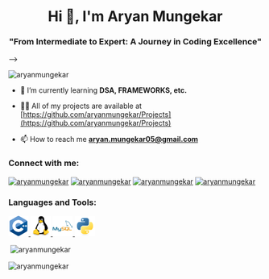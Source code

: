 <h1 align="center">Hi 👋, I'm Aryan Mungekar</h1>
<h3 align="center">"From Intermediate to Expert: A Journey in Coding Excellence"</h3>
<! --  <img align="right" alt="Coding" width="100%" src="https://blogger.googleusercontent.com/img/b/R29vZ2xl/AVvXsEjxqjwySTsE7NpuYmWwa8jG0vDaBa5lK9Vum-WbUvI4rs709r94e64OmwiVlR07c3-QdJB9y9UMa5KuctBeJF_P4S-u8GQXW4ZD_gQ7ewI7AE1w2xHihaoEd4JqleBN5n_ERrknpzwa8S2FqMFrcyfEJKuCPRs7YVDv0og5tOWVDW7b4f9jmu7pchB6Ers/s800/68747470733a2f2f63646e2e6472696262626c652e636f6d2f75736572732f3733303730332f73637265656e73686f74732f363538313234332f6176656e746f2e676966.gif"> --> 

<p align="left"> <img src="https://komarev.com/ghpvc/?username=aryanmungekar&label=Profile%20views&color=0e75b6&style=flat" alt="aryanmungekar" /> </p>

- 🌱 I’m currently learning **DSA, FRAMEWORKS, etc.**

- 👨‍💻 All of my projects are available at [https://github.com/aryanmungekar/Projects](https://github.com/aryanmungekar/Projects)

- 📫 How to reach me **aryan.mungekar05@gmail.com**

<h3 align="left">Connect with me:</h3>
<p align="left">
<a href="https://linkedin.com/in/aryanmungekar" target="blank"><img align="center" src="https://raw.githubusercontent.com/rahuldkjain/github-profile-readme-generator/master/src/images/icons/Social/linked-in-alt.svg" alt="aryanmungekar" height="30" width="40" /></a>
<a href="https://instagram.com/aryanmungekar" target="blank"><img align="center" src="https://raw.githubusercontent.com/rahuldkjain/github-profile-readme-generator/master/src/images/icons/Social/instagram.svg" alt="aryanmungekar" height="30" width="40" /></a>
<a href="https://www.codechef.com/users/aryanmungekar" target="blank"><img align="center" src="https://cdn.jsdelivr.net/npm/simple-icons@3.1.0/icons/codechef.svg" alt="aryanmungekar" height="30" width="40" /></a>
<a href="https://www.leetcode.com/aryanmungekar" target="blank"><img align="center" src="https://raw.githubusercontent.com/rahuldkjain/github-profile-readme-generator/master/src/images/icons/Social/leet-code.svg" alt="aryanmungekar" height="30" width="40" /></a>
</p>

<h3 align="left">Languages and Tools:</h3>
<p align="left"> <a href="https://www.w3schools.com/cpp/" target="_blank" rel="noreferrer"> <img src="https://raw.githubusercontent.com/devicons/devicon/master/icons/cplusplus/cplusplus-original.svg" alt="cplusplus" width="40" height="40"/> </a> <a href="https://www.linux.org/" target="_blank" rel="noreferrer"> <img src="https://raw.githubusercontent.com/devicons/devicon/master/icons/linux/linux-original.svg" alt="linux" width="40" height="40"/> </a> <a href="https://www.mysql.com/" target="_blank" rel="noreferrer"> <img src="https://raw.githubusercontent.com/devicons/devicon/master/icons/mysql/mysql-original-wordmark.svg" alt="mysql" width="40" height="40"/> </a> <a href="https://www.python.org" target="_blank" rel="noreferrer"> <img src="https://raw.githubusercontent.com/devicons/devicon/master/icons/python/python-original.svg" alt="python" width="40" height="40"/> </a> </p>

<p>&nbsp;<img align="center" src="https://github-readme-stats.vercel.app/api?username=aryanmungekar&show_icons=true&locale=en" alt="aryanmungekar" /></p>

<p><img align="center" src="https://github-readme-streak-stats.herokuapp.com/?user=aryanmungekar&" alt="aryanmungekar" /></p>
